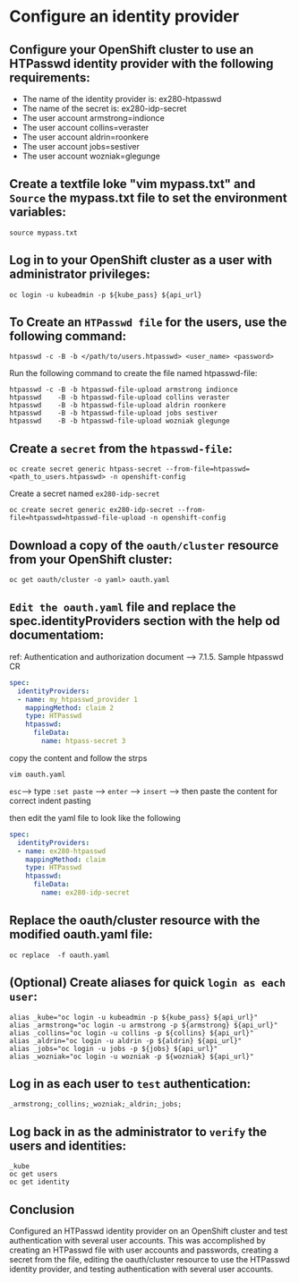 # Configure an identity provider
## Configure your OpenShift cluster to use an HTPasswd identity provider with the following requirements:
- The name of the identity provider is: ex280-htpasswd
- The name of the secret is: ex280-idp-secret
- The user account armstrong=indionce
- The user account collins=veraster
- The user account aldrin=roonkere
- The user account jobs=sestiver
- The user account wozniak=glegunge

## Create a textfile loke "vim mypass.txt" and `Source` the mypass.txt file to set the environment variables:
```shell
source mypass.txt
```
## Log in to your OpenShift cluster as a user with administrator privileges:
```shell
oc login -u kubeadmin -p ${kube_pass} ${api_url} 
```
## To Create an `HTPasswd file` for the users, use the following command:

```shell
htpasswd -c -B -b </path/to/users.htpasswd> <user_name> <password>
```
Run the following command to create the file named htpasswd-file:
```shell
htpasswd -c -B -b htpasswd-file-upload armstrong indionce
htpasswd    -B -b htpasswd-file-upload collins veraster
htpasswd    -B -b htpasswd-file-upload aldrin roonkere
htpasswd    -B -b htpasswd-file-upload jobs sestiver
htpasswd    -B -b htpasswd-file-upload wozniak glegunge
```
## Create a `secret` from the `htpasswd-file`:
```shell
oc create secret generic htpass-secret --from-file=htpasswd=<path_to_users.htpasswd> -n openshift-config
```
Create a secret named `ex280-idp-secret`
```shell
oc create secret generic ex280-idp-secret --from-file=htpasswd=htpasswd-file-upload -n openshift-config 
```
## Download a copy of the `oauth/cluster` resource from your OpenShift cluster:
```shell
oc get oauth/cluster -o yaml> oauth.yaml
```
## `Edit the oauth.yaml` file and replace the spec.identityProviders section with the help od documentatiom:
ref: Authentication and authorization document --> 7.1.5. Sample htpasswd CR
```yaml 
spec:
  identityProviders:
  - name: my_htpasswd_provider 1
    mappingMethod: claim 2
    type: HTPasswd
    htpasswd:
      fileData:
        name: htpass-secret 3
```
copy the content and follow the strps
```shell
vim oauth.yaml
```
`esc`--> type `:set paste` --> `enter` --> `insert`  --> then paste the content for correct indent pasting

then edit the yaml file to look like the following 
```yaml
spec:
  identityProviders:
  - name: ex280-htpasswd
    mappingMethod: claim
    type: HTPasswd
    htpasswd:
      fileData:
        name: ex280-idp-secret
```
## Replace the oauth/cluster resource with the modified oauth.yaml file:
```shell
oc replace  -f oauth.yaml
```
## (Optional) Create aliases for quick `login as each user`:
```shell
alias _kube="oc login -u kubeadmin -p ${kube_pass} ${api_url}"
alias _armstrong="oc login -u armstrong -p ${armstrong} ${api_url}"
alias _collins="oc login -u collins -p ${collins} ${api_url}"
alias _aldrin="oc login -u aldrin -p ${aldrin} ${api_url}"
alias _jobs="oc login -u jobs -p ${jobs} ${api_url}"
alias _wozniak="oc login -u wozniak -p ${wozniak} ${api_url}"
```
## Log in as each user to `test` authentication:
```shell
_armstrong;_collins;_wozniak;_aldrin;_jobs;
```
## Log back in as the administrator to `verify` the users and identities:
```shell
_kube
oc get users
oc get identity
```

## Conclusion

Configured an HTPasswd identity provider on an OpenShift cluster and test authentication with several user accounts. This was accomplished by creating an HTPasswd file with user accounts and passwords, creating a secret from the file, editing the oauth/cluster resource to use the HTPasswd identity provider, and testing authentication with several user accounts. 



